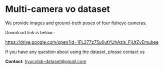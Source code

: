 # Multi-camera vo dataset


We provide images and ground-truth poses of four fisheye cameras.


Download link is below :

https://drive.google.com/open?id=1FL277z75u0utYUhAzis_FjUtZvEmubee



If you have any question about using the dataset, please contact us


**Contact**: hyucvlab-dataset@gmail.com
